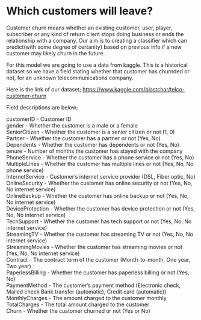 # Which customers will leave?

Customer churn means whether an existing customer, user, player, subscriber or any kind of return client stops doing business or ends the relationship with a company. 
Our aim is to creating a classifier which can predict(with some degree of certanity) based on previous info if a new customer may likely churn in the future.

For this model we are going to use a data from kaggle.
This is a historical dataset so we have a field stating whether that customer has churnded or not, for an unknown telecommunications company.

Here is the link of our dataset; https://www.kaggle.com/blastchar/telco-customer-churn

Field descriptions are below;

customerID - Customer ID <br/>
gender - Whether the customer is a male or a female <br/>
SeniorCitizen - Whether the customer is a senior citizen or not (1, 0) <br/>
Partner - Whether the customer has a partner or not (Yes, No) <br/>
Dependents - Whether the customer has dependents or not (Yes, No) <br/>
tenure - Number of months the customer has stayed with the company <br/>
PhoneService - Whether the customer has a phone service or not (Yes, No) <br/>
MultipleLines - Whether the customer has multiple lines or not (Yes, No, No phone service) <br/>
InternetService - Customer’s internet service provider (DSL, Fiber optic, No) <br/>
OnlineSecurity - Whether the customer has online security or not (Yes, No, No internet service) <br/>
OnlineBackup - Whether the customer has online backup or not (Yes, No, No internet service) <br/>
DeviceProtection - Whether the customer has device protection or not (Yes, No, No internet service) <br/>
TechSupport - Whether the customer has tech support or not (Yes, No, No internet service) <br/>
StreamingTV - Whether the customer has streaming TV or not (Yes, No, No internet service) <br/>
StreamingMovies - Whether the customer has streaming movies or not (Yes, No, No internet service) <br/>
Contract - The contract term of the customer (Month-to-month, One year, Two year) <br/>
PaperlessBilling - Whether the customer has paperless billing or not (Yes, No) <br/>
PaymentMethod - The customer’s payment method (Electronic check, Mailed check Bank transfer (automatic), Credit card (automatic)) <br/>
MonthlyCharges - The amount charged to the customer monthly <br/>
TotalCharges - The total amount charged to the customer <br/>
Churn - Whether the customer churned or not (Yes or No) <br/>